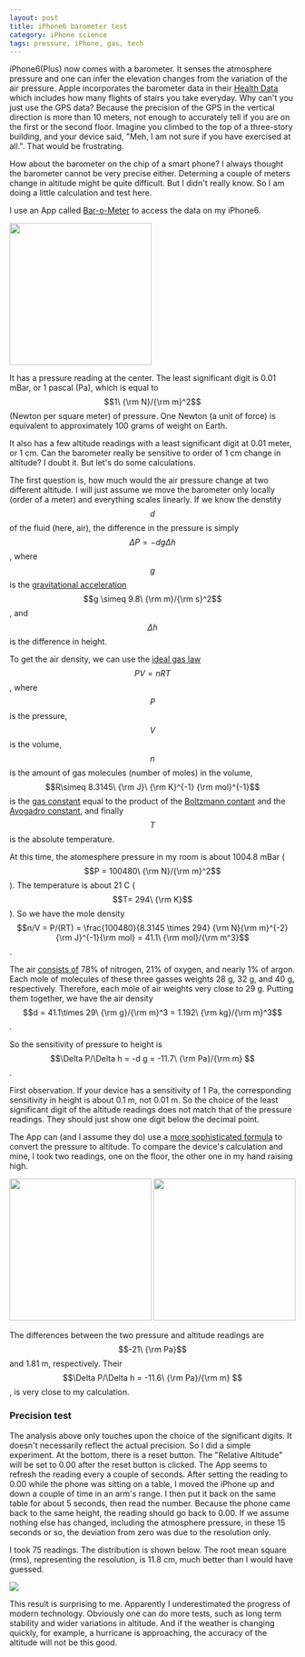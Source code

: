 ```yaml
---
layout: post
title: iPhone6 barometer test
category: iPhone science
tags: pressure, iPhone, gas, tech
---
```


iPhone6(Plus) now comes with a barometer. It senses the atmosphere pressure 
and one can infer the elevation changes from the variation of the air pressure.
Apple incorporates the barometer data in their [Health Data](https://www.apple.com/ios/whats-new/health/) which includes how many flights of stairs you take
everyday. Why can't you just use the GPS data? Because the precision of the 
GPS in the vertical direction is more than 10 meters,
not enough to accurately tell if you are on the first or the second floor.
Imagine you climbed to the top of a three-story building, and your device 
said, "Meh, I am not sure if you have exercised at all.". That would be
frustrating. 

How about the barometer on the chip of a smart phone? I always thought 
the barometer cannot be very precise either. Determing a couple of meters
change in altitude might be quite difficult. But I didn't really know. So
I am doing a little calculation and test here.

I use an App called [Bar-o-Meter](https://itunes.apple.com/us/app/bar-o-meter-altimeter-barometer/id930952204?mt=8) to access the data on my iPhone6. 

<img src="{{ site.url }}/images/2015/barometer_d1.jpg" width="250px" />

It has a pressure reading at the center. The least significant digit is 
0.01 mBar, or 1 pascal (Pa), which is equal to $$1\ {\rm N}/{\rm m}^2$$ 
(Newton per square meter) of pressure. One Newton (a unit of force) is 
equivalent to approximately 100 grams of weight on Earth.

It also has a few altitude readings with a least significant digit at 0.01
meter, or 1 cm. Can the barometer really be sensitive to order of 1 cm change 
in altitude? I doubt it. But let's do some calculations.

The first question is, how much would the air pressure change at two different
altitude. I will just assume we move the barometer only locally (order of 
a meter) and everything scales linearly. If we know the denstity $$d$$ of the
fluid (here, air), the difference in the pressure is simply 
$$\Delta P= - d g \Delta h$$, where $$g$$ is the 
[gravitational acceleration](http://en.wikipedia.org/wiki/Gravitational_acceleration) $$g \simeq 9.8\ {\rm m}/{\rm s}^2$$, and $$\Delta h$$ is the difference in height.

To get the air density, we can use the [ideal gas law](http://en.wikipedia.org/wiki/Ideal_gas_law) $$PV = nRT$$, where $$P$$ is the pressure, $$V$$ is the
volume, $$n$$ is the amount of gas molecules (number of moles) in the volume,
$$R\simeq 8.3145\ {\rm J}\ {\rm K}^{-1} {\rm mol}^{-1}$$ is the [gas constant](http://en.wikipedia.org/wiki/Gas_constant)
 equal to the product of the 
[Boltzmann contant](http://en.wikipedia.org/wiki/Boltzmann_constant)
and the [Avogadro constant](http://en.wikipedia.org/wiki/Avogadro_constant),
and finally $$T$$ is the absolute temperature.
 
At this time, the atomesphere pressure in my room is about 1004.8 mBar
($$P = 100480\ {\rm N}/{\rm m}^2$$). 
The temperature is about 21 C ($$T= 294\ {\rm K}$$). So we have the mole
density $$n/V = P/(RT) = \frac{100480}{8.3145 \times 294} {\rm N}{\rm m}^{-2} {\rm J}^{-1}{\rm mol} = 41.1\ {\rm mol}/{\rm m^3}$$.

The air [consists of](http://eo.ucar.edu/basics/wx_1_b_1.html) 78% of 
nitrogen, 21% of oxygen, and nearly 1% of argon. Each mole of molecules of 
these three gasses weights 28 g, 32 g, and 40 g, respectively. Therefore, each 
mole of air weights very close to 29 g. Putting them together, we have the air
density $$d = 41.1\times 29\ {\rm g}/{\rm m}^3  = 1.192\ {\rm kg}/{\rm m}^3$$.

So the sensitivity of pressure to height is 
$$\Delta P/\Delta h = -d g = -11.7\ {\rm Pa}/{\rm m} $$.

First observation. If your device has a sensitivity of 1 Pa, the corresponding
sensitivity in height is about 0.1 m, not 0.01 m. So the choice of the 
least significant digit of the altitude readings does not match that of
the pressure readings. They should just show one digit below the 
decimal point.

The App can (and I assume they do) use a
[more sophisticated formula](http://www.xcmag.com/2011/07/gps-versus-barometric-altitude-the-definitive-answer/) to convert
the pressure to altitude. To compare the device's calculation and mine, I took
two readings, one on the floor, the other one in my hand raising high.

<img src="{{ site.url }}/images/2015/barometer_d1.jpg" width="250px" />
<img src="{{ site.url }}/images/2015/barometer_d2.jpg" width="250px" />

The differences between the two pressure and altitude readings are
$$-21\ {\rm Pa}$$ and 1.81 m, respectively. Their 
$$\Delta P/\Delta h = -11.6\ {\rm Pa}/{\rm m} $$, is very close to my 
calculation.


### Precision test 

The analysis above only touches upon the choice of the significant digits.
It doesn't necessarily reflect the actual precision. So I did a simple
experiment. At the bottom, there is a reset button. The "Relative Altitude"
will be set to 0.00 after the reset button is clicked. The App seems to 
refresh the reading every a couple of seconds. After setting the reading
to 0.00 while the phone was sitting on a table, I moved the iPhone up and
down a couple of time in an arm's range. I then put it back on the same table
for about 5 seconds, then read the number. Because the phone came back to the
same height, the reading should go back to 0.00. If we assume nothing else has
changed, including the atmosphere pressure, in these 15 seconds or so, 
the deviation
from zero was due to the resolution only. 

I took 75 readings. The distribution is shown below. The root mean square
(rms), representing the resolution, is 11.8 cm, much better than I would have
guessed. 

<img src="{{ site.url }}/images/2015/barometer_deltah.png" />

This result is surprising to me. Apparently I underestimated the progress
of modern technology. Obviously one can do more tests, such as long term 
stability and wider variations in altitude. And if the weather is changing
quickly, for example, a hurricane is approaching, the accuracy of the
altitude will not be this good.

